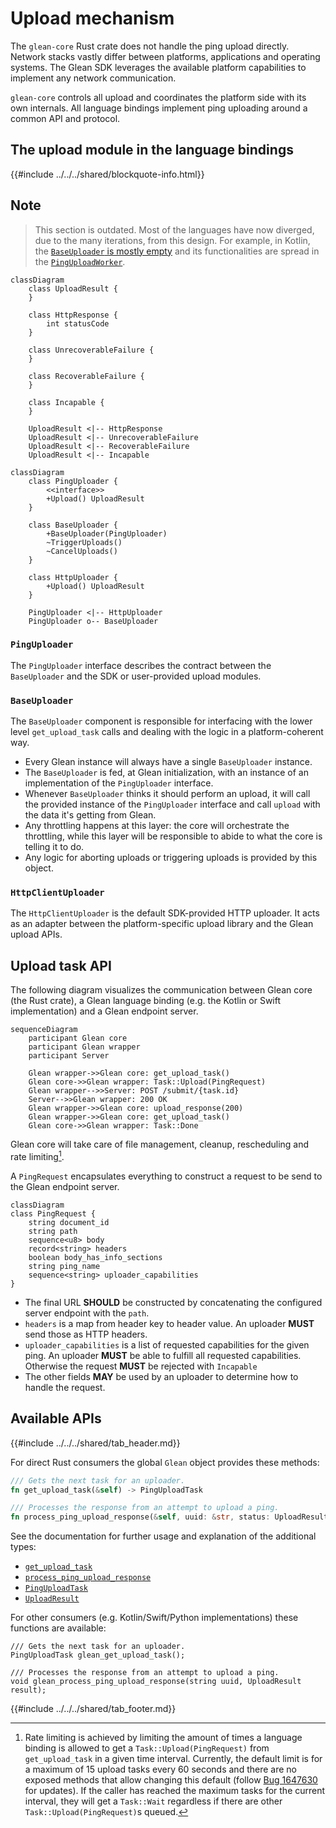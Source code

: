 # Upload mechanism

The `glean-core` Rust crate does not handle the ping upload directly.
Network stacks vastly differ between platforms, applications and operating systems.
The Glean SDK leverages the available platform capabilities to implement any network communication.

`glean-core` controls all upload and coordinates the platform side with its own internals.
All language bindings implement ping uploading around a common API and protocol.

## The upload module in the language bindings

{{#include ../../../shared/blockquote-info.html}}

## Note

> This section is outdated.
> Most of the languages have now diverged, due to the many iterations, from this design.
> For example, in Kotlin, the [`BaseUploader` is mostly empty](https://searchfox.org/glean/source/glean-core/android/src/main/java/mozilla/telemetry/glean/net/BaseUploader.kt) and its functionalities are spread in the [`PingUploadWorker`](https://searchfox.org/glean/source/glean-core/android/src/main/java/mozilla/telemetry/glean/scheduler/PingUploadWorker.kt).


```mermaid
classDiagram
    class UploadResult {
    }

    class HttpResponse {
        int statusCode
    }

    class UnrecoverableFailure {
    }

    class RecoverableFailure {
    }

    class Incapable {
    }

    UploadResult <|-- HttpResponse
    UploadResult <|-- UnrecoverableFailure
    UploadResult <|-- RecoverableFailure
    UploadResult <|-- Incapable
```

```mermaid
classDiagram
    class PingUploader {
        <<interface>>
        +Upload() UploadResult
    }

    class BaseUploader {
        +BaseUploader(PingUploader)
        ~TriggerUploads()
        ~CancelUploads()
    }

    class HttpUploader {
        +Upload() UploadResult
    }

    PingUploader <|-- HttpUploader
    PingUploader o-- BaseUploader

```

### `PingUploader`
The `PingUploader` interface describes the contract between the `BaseUploader` and the SDK or user-provided upload modules.

### `BaseUploader`
The `BaseUploader` component is responsible for interfacing with the lower level `get_upload_task` calls and dealing with the logic in a platform-coherent way.

  * Every Glean instance will always have a single `BaseUploader` instance.
  * The `BaseUploader` is fed, at Glean initialization, with an instance of an implementation of the `PingUploader` interface.
  * Whenever `BaseUploader` thinks it should perform an upload, it will call the provided instance of the `PingUploader` interface and call `upload` with the data it's getting from Glean.
  * Any throttling happens at this layer: the core will orchestrate the throttling, while this layer will be responsible to abide to what the core is telling it to do.
  * Any logic for aborting uploads or triggering uploads is provided by this object.

### `HttpClientUploader`
The `HttpClientUploader` is the default SDK-provided HTTP uploader. It acts as an adapter between the platform-specific upload library and the Glean upload APIs.

## Upload task API

The following diagram visualizes the communication between Glean core (the Rust crate),
a Glean language binding (e.g. the Kotlin or Swift implementation) and a Glean endpoint server.

```mermaid
sequenceDiagram
    participant Glean core
    participant Glean wrapper
    participant Server

    Glean wrapper->>Glean core: get_upload_task()
    Glean core->>Glean wrapper: Task::Upload(PingRequest)
    Glean wrapper-->>Server: POST /submit/{task.id}
    Server-->>Glean wrapper: 200 OK
    Glean wrapper->>Glean core: upload_response(200)
    Glean wrapper->>Glean core: get_upload_task()
    Glean core->>Glean wrapper: Task::Done
```

Glean core will take care of file management, cleanup, rescheduling and rate limiting[^1].

A `PingRequest` encapsulates everything to construct a request to be send to the Glean endpoint server.

```mermaid
classDiagram
class PingRequest {
    string document_id
    string path
    sequence<u8> body
    record<string> headers
    boolean body_has_info_sections
    string ping_name
    sequence<string> uploader_capabilities
}
```

* The final URL **SHOULD** be constructed by concatenating the configured server endpoint with the `path`.
* `headers` is a map from header key to header value. An uploader **MUST** send those as HTTP headers.
* `uploader_capabilities` is a list of requested capabilities for the given ping. An uploader **MUST** be able to fulfill all requested capabilities. Otherwise the request **MUST** be rejected with `Incapable`
* The other fields **MAY** be used by an uploader to determine how to handle the request.

[^1]: Rate limiting is achieved by limiting the amount of times a language binding is allowed to get a `Task::Upload(PingRequest)` from `get_upload_task` in a given time interval. Currently, the default limit is for a maximum of 15 upload tasks every 60 seconds and there are no exposed methods that allow changing this default (follow [Bug 1647630](https://bugzilla.mozilla.org/show_bug.cgi?id=1647630) for updates). If the caller has reached the maximum tasks for the current interval, they will get a `Task::Wait` regardless if there are other `Task::Upload(PingRequest)`s queued.

## Available APIs

{{#include ../../../shared/tab_header.md}}

<div data-lang="Rust" class="tab">

For direct Rust consumers the global `Glean` object provides these methods:

```rust
/// Gets the next task for an uploader.
fn get_upload_task(&self) -> PingUploadTask

/// Processes the response from an attempt to upload a ping.
fn process_ping_upload_response(&self, uuid: &str, status: UploadResult)
```

See the documentation for further usage and explanation of the additional types:

* [`get_upload_task`](../../../docs/glean_core/struct.Glean.html#method.get_upload_task)
* [`process_ping_upload_response`](../../../docs/glean_core/struct.Glean.html#method.process_ping_upload_response)
* [`PingUploadTask`](../../../docs/glean_core/upload/enum.PingUploadTask.html)
* [`UploadResult`](../../../docs/glean_core/upload/enum.UploadResult.html)

</div>

<div data-lang="Foreign languages" class="tab">

For other consumers (e.g. Kotlin/Swift/Python implementations) these functions are available:

```
/// Gets the next task for an uploader.
PingUploadTask glean_get_upload_task();

/// Processes the response from an attempt to upload a ping.
void glean_process_ping_upload_response(string uuid, UploadResult result);
```

</div>

{{#include ../../../shared/tab_footer.md}}
